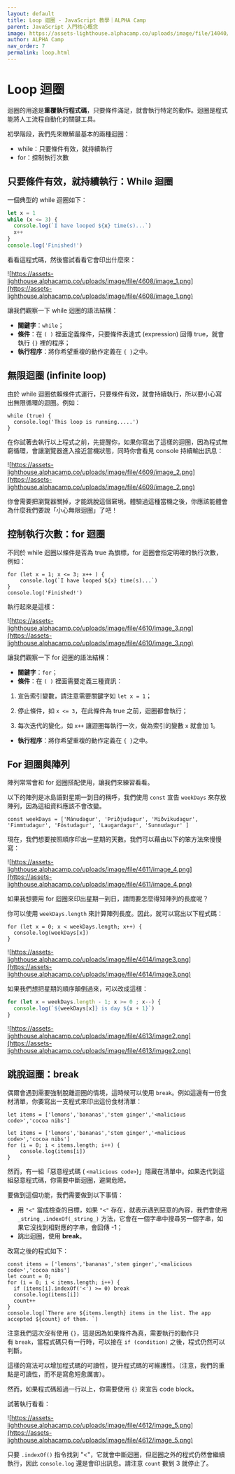 ```yaml
---
layout: default
title: Loop 迴圈 - JavaScript 教學｜ALPHA Camp
parent: JavaScript 入門核心概念
image: https://assets-lighthouse.alphacamp.co/uploads/image/file/14040/loop.jpg
author: ALPHA Camp
nav_order: 7
permalink: loop.html
---
```

# Loop 迴圈

迴圈的用途是**重覆執行程式碼**，只要條件滿足，就會執行特定的動作。迴圈是程式能將人工流程自動化的關鍵工具。

初學階段，我們先來瞭解最基本的兩種迴圈：

- while：只要條件有效，就持續執行
- for：控制執行次數

##  只要條件有效，就持續執行：While 迴圈

一個典型的 while 迴圈如下：

```jsx
let x = 1
while (x <= 3) {
  console.log(`I have looped ${x} time(s)...`)
  x++
}
console.log('Finished!')

```

看看這程式碼，然後嘗試看看它會印出什麼來：

![https://assets-lighthouse.alphacamp.co/uploads/image/file/4608/image_1.png](https://assets-lighthouse.alphacamp.co/uploads/image/file/4608/image_1.png)

讓我們觀察一下 while 迴圈的語法結構：

- **關鍵字**：`while`；
- **條件**：在 `( )` 裡面定義條件，只要條件表達式 (expression) 回傳 true，就會執行 `{}` 裡的程序；
- **執行程序**：將你希望重複的動作定義在 `{ }`之中。

##  **無限迴圈 (infinite loop)**

由於 while 迴圈依賴條件式運行，只要條件有效，就會持續執行，所以要小心寫出無限循環的迴圈。例如：

```
while (true) {
  console.log('This loop is running.....')
}
```

在你試著去執行以上程式之前，先提醒你，如果你寫出了這樣的迴圈，因為程式無窮循環，會讓瀏覽器進入接近當機狀態，同時你會看見 console 持續輸出訊息：

![https://assets-lighthouse.alphacamp.co/uploads/image/file/4609/image_2.png](https://assets-lighthouse.alphacamp.co/uploads/image/file/4609/image_2.png)

你會需要把瀏覽器關掉，才能跳脫這個窘境。體驗過這種當機之後，你應該能體會為什麼我們要說「小心無限迴圈」了吧！

##  控制執行次數：for 迴圈

不同於 while 迴圈以條件是否為 true 為旗標，for 迴圈會指定明確的執行次數，例如：

```
for (let x = 1; x <= 3; x++ ) {
    console.log(`I have looped ${x} time(s)...`)
}
console.log('Finished!')
```

執行起來是這樣：

![https://assets-lighthouse.alphacamp.co/uploads/image/file/4610/image_3.png](https://assets-lighthouse.alphacamp.co/uploads/image/file/4610/image_3.png)

讓我們觀察一下 for 迴圈的語法結構：

- **關鍵字**：`for`；
- **條件**：在 `( )` 裡面需要定義三種資訊：

1. 宣告索引變數，請注意需要關鍵字如 `let x = 1`；

2. 停止條件，如 `x <= 3`，在此條件為 true 之前，迴圈都會執行；

3. 每次迭代的變化，如 `x++` 讓迴圈每執行一次，做為索引的變數 `x` 就會加 1。

- **執行程序**：將你希望重複的動作定義在 `{ }`之中。

##  **For 迴圈與陣列**

陣列常常會和 for 迴圈搭配使用，讓我們來練習看看。

以下的陣列是冰島語對星期一到日的稱呼，我們使用 `const` 宣告 `weekDays` 來存放陣列，因為這組資料應該不會改變。

```
const weekDays = ['Mánudagur', 'Þriðjudagur', 'Miðvikudagur', 'Fimmtudagur', 'Föstudagur', 'Laugardagur', 'Sunnudagur' ]
```

現在，我們想要按照順序印出一星期的天數。我們可以藉由以下的笨方法來慢慢寫：

![https://assets-lighthouse.alphacamp.co/uploads/image/file/4611/image_4.png](https://assets-lighthouse.alphacamp.co/uploads/image/file/4611/image_4.png)

如果我想要用 for 迴圈來印出星期一到日，請問要怎麼得知陣列的長度呢？

你可以使用 `weekDays.length` 來計算陣列長度。因此，就可以寫出以下程式碼：

```
for (let x = 0; x < weekDays.length; x++) {
  console.log(weekDays[x])
}
```

![https://assets-lighthouse.alphacamp.co/uploads/image/file/4614/image3.png](https://assets-lighthouse.alphacamp.co/uploads/image/file/4614/image3.png)

如果我們想把星期的順序顛倒過來，可以改成這樣：

```jsx
for (let x = weekDays.length - 1; x >= 0 ; x--) {
  console.log(`${weekDays[x]} is day ${x + 1}`)
}
```

![https://assets-lighthouse.alphacamp.co/uploads/image/file/4613/image2.png](https://assets-lighthouse.alphacamp.co/uploads/image/file/4613/image2.png)

##  跳脫迴圈：break

偶爾會遇到需要強制脫離迴圈的情境，這時候可以使用 `break`。例如這邊有一份食材清單，你要寫出一支程式來印出這份食材清單：

```
let items = ['lemons','bananas','stem ginger','<malicious code>','cocoa nibs']

let items = ['lemons','bananas','stem ginger','<malicious code>','cocoa nibs']
for (i = 0; i < items.length; i++) {
    console.log(items[i])
}
```

然而，有一組「惡意程式碼 ( `<malicious code>`)」隱藏在清單中。如果迭代到這組惡意程式碼，你需要中斷迴圈，避開危險。

要做到這個功能，我們需要做到以下事情：

- 用 `"<"` 當成檢查的目標，如果 `"<"` 存在，就表示遇到惡意的內容，我們會使用`_string_.indexOf(_string_)` 方法，它會在一個字串中搜尋另一個字串，如果它沒找到相對應的字串，會回傳 -1；
- 跳出迴圈，使用 **break**。

改寫之後的程式如下：

```
const items = ['lemons','bananas','stem ginger','<malicious code>','cocoa nibs']
let count = 0;
for (i = 0; i < items.length; i++) {
  if (items[i].indexOf('<') >= 0) break
  console.log(items[i])
  count++
}
console.log(`There are ${items.length} items in the list. The app accepted ${count} of them. `)
```

注意我們這次沒有使用 `{}`，這是因為如果條件為真，需要執行的動作只有 `break`，當程式碼只有一行時，可以接在 `if (condition)` 之後，程式仍然可以判斷。

這樣的寫法可以增加程式碼的可讀性，提升程式碼的可維護性。（注意，我們的重點是可讀性，而不是寫愈短愈厲害）。

然而，如果程式碼超過一行以上，你需要使用 `{}` 來宣告 code block。

試著執行看看：

![https://assets-lighthouse.alphacamp.co/uploads/image/file/4612/image_5.png](https://assets-lighthouse.alphacamp.co/uploads/image/file/4612/image_5.png)

只要 `.indexOf()` 指令找到 "<"，它就會中斷迴圈，但迴圈之外的程式仍然會繼續執行，因此 `console.log` 還是會印出訊息。請注意 `count` 數到 3 就停止了。
